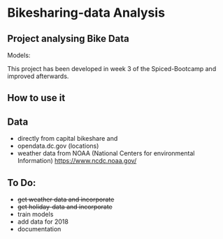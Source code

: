 # Bikesharing-data Analysis



## Project analysing Bike Data

Models:


This project has been developed in week 3 of the Spiced-Bootcamp and improved afterwards.

## How to use it


## Data
- directly from capital bikeshare and 
- opendata.dc.gov (locations)
- weather data from NOAA (National Centers for environmental Information) https://www.ncdc.noaa.gov/


## To Do:
- ~~get weather data and incorporate~~
- ~~get holiday-data and incorporate~~
- train models
- add data for 2018
- documentation



